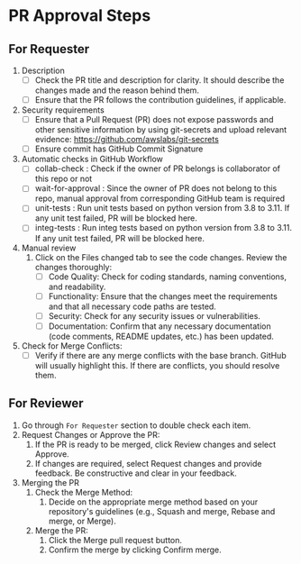 # PR Approval Steps

## For Requester

1. Description
    - [ ] Check the PR title and description for clarity. It should describe the changes made and the reason behind them.
    - [ ] Ensure that the PR follows the contribution guidelines, if applicable.
2. Security requirements
    - [ ] Ensure that a Pull Request (PR) does not expose passwords and other sensitive information by using git-secrets and upload relevant evidence: https://github.com/awslabs/git-secrets
    - [ ] Ensure commit has GitHub Commit Signature
3. Automatic checks in GitHub Workflow
    - [ ] collab-check : Check if the owner of PR belongs is collaborator of this repo or not
    - [ ] wait-for-approval : Since the owner of PR does not belong to this repo, manual approval from corresponding GitHub team is required
    - [ ] unit-tests : Run unit tests based on python version from 3.8 to 3.11. If any unit test failed, PR will be blocked here.
    - [ ] integ-tests : Run integ tests based on python version from 3.8 to 3.11. If any unit test failed, PR will be blocked here.
4. Manual review
    1. Click on the Files changed tab to see the code changes. Review the changes thoroughly:
        - [ ] Code Quality: Check for coding standards, naming conventions, and readability.
        - [ ] Functionality: Ensure that the changes meet the requirements and that all necessary code paths are tested.
        - [ ] Security: Check for any security issues or vulnerabilities.
        - [ ] Documentation: Confirm that any necessary documentation (code comments, README updates, etc.) has been updated.
5. Check for Merge Conflicts:
    - [ ] Verify if there are any merge conflicts with the base branch. GitHub will usually highlight this. If there are conflicts, you should resolve them.
      
## For Reviewer

1. Go through `For Requester` section to double check each item.
2. Request Changes or Approve the PR:
    1. If the PR is ready to be merged, click Review changes and select Approve.
    2. If changes are required, select Request changes and provide feedback. Be constructive and clear in your feedback.
3. Merging the PR
    1. Check the Merge Method:
        1. Decide on the appropriate merge method based on your repository's guidelines (e.g., Squash and merge, Rebase and merge, or Merge).
    2. Merge the PR:
        1. Click the Merge pull request button.
        2. Confirm the merge by clicking Confirm merge.

